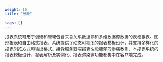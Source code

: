 ```yaml
---
weight: 16
title: "报表"

tags: []
---
```


报表系统可用于创建和管理包含来自关系数据源和多维数据源数据的表格报表、图形报表和自由格式报表，系统提供了动态可视化的报表模板设计，并支持多样化的报表浏览方式和输出格式。接受服务器端报表性能瓶颈的惨痛教训，本报表系统的报表模板设计、报表解析及实例化、报表渲染等功能都集中在客户端完成。